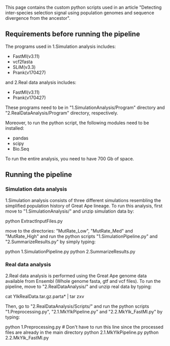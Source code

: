 This page contains the custom python scripts used in an article "Detecting 
inter-species selection signal using population genomes and sequence 
divergence from the ancestor".

## Requirements before running the pipeline ###

The programs used in 1.Simulation analysis includes:

- FastMl(v3.11)
- vcf2fasta
- SLiM(v3.3)
- Prank(v170427)

and 2.Real data analysis includes:

- FastMl(v3.11)
- Prank(v170427)

These programs need to be in "1.SimulationAnalysis/Program" directory and
"2.RealDataAnalysis/Program" directory, respectively.

Moreover, to run the python script, the following modules need to be installed:

- pandas
- scipy
- Bio.Seq

To run the entire analysis, you need to have 700 Gb of space.


## Running the pipeline ###

### Simulation data analysis

1.Simulation analysis consists of three different simulations resembling the 
simplified population history of Great Ape lineage. To run this analysis, 
first move to "1.SimulationAnalysis/" and unzip simulation data by:

python ExtractInputFiles.py

move to the directories: "MutRate_Low", "MutRate_Med" and "MutRate_High" and 
run the python scripts "1.SimulationPipeline.py" and "2.SummarizeResults.py" 
by simply typing:

python 1.SimulationPipeline.py
python 2.SummarizeResults.py


### Real data analysis

2.Real data analysis is performed using the Great Ape genome data available 
from Ensembl (Whole genome fasta, gtf and vcf files). To run the pipeline, 
move to "2.RealDataAnalysis/" and unzip real data by typing:

cat YlkRealData.tar.gz.parta* | tar zxv

Then, go to "2.RealDataAnalysis/Scripts/" and run the python scripts 
"1.Preprocessing.py", "2.1.MkYlkPipeline.py" and "2.2.MkYlk_FastMl.py" 
by typing:

python 1.Preprocessing.py # Don't have to run this line since the processed 
							files are already in the main directory
python 2.1.MkYlkPipeline.py
python 2.2.MkYlk_FastMl.py
